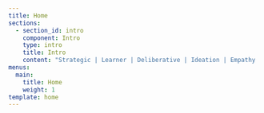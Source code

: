 ```yaml
---
title: Home
sections:
  - section_id: intro
    component: Intro
    type: intro
    title: Intro
    content: "Strategic | Learner | Deliberative | Ideation | Empathy | Seeing the world with a silver lining | Geek \U0001F60E | Web Artisan | \U0001F640 and \U0001F436 | DevCon x GDG x PWA \U0001F1F5\U0001F1ED"
menus:
  main:
    title: Home
    weight: 1
template: home
---
```

